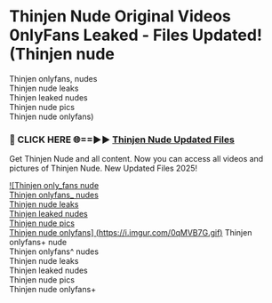 # Thinjen Nude Original Videos 0nlyFans Leaked - Files Updated! (Thinjen nude<br>

Thinjen onlyfans, nudes<br>
Thinjen nude leaks<br>
Thinjen leaked nudes<br>
Thinjen nude pics<br>
Thinjen nude onlyfans)

<h3>🔴 CLICK HERE 🌐==►► <a href="https://tinyurl.com/leaks-videos" rel="nofollow">Thinjen Nude Updated Files</a></h3>

Get Thinjen Nude and all content. Now you can access all videos and pictures of Thinjen Nude. New Updated Files 2025!

[![Thinjen only_fans nude<br>
Thinjen onlyfans_ nudes<br>
Thinjen nude leaks<br>
Thinjen leaked nudes<br>
Thinjen nude pics<br>
Thinjen nude onlyfans]
(https://i.imgur.com/0qMVB7G.gif)](https://tinyurl.com/leaks-videos)
Thinjen onlyfans+ nude<br>
Thinjen onlyfans^ nudes<br>
Thinjen nude leaks<br>
Thinjen leaked nudes<br>
Thinjen nude pics<br>
Thinjen nude onlyfans+